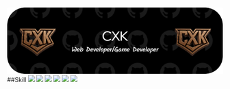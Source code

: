 ![Header](./img/CXK.png)
##Skill
<img src="{https://img.shields.io/badge/HTML5-E34F26?style=for-the-badge&logo=html5&logoColor=white}" />
<img src="{	https://img.shields.io/badge/HTML5-E34F26?style=for-the-badge&logo=html5&logoColor=white}" />
<img src="{	https://img.shields.io/badge/CSS3-1572B6?style=for-the-badge&logo=css3&logoColor=white}" />
<img src="{	https://img.shields.io/badge/JavaScript-323330?style=for-the-badge&logo=javascript&logoColor=F7DF1E}" />
<img src="{	https://img.shields.io/badge/PHP-777BB4?style=for-the-badge&logo=php&logoColor=white}" />
<img src="{	https://img.shields.io/badge/Python-FFD43B?style=for-the-badge&logo=python&logoColor=blue}" />

